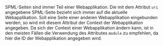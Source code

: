 SPML-Seiten sind immer Teil einer Webapplikation. Die mit dem Attribut `uri`
angegebene SPML-Seite bezieht sich immer auf die aktuelle Webapplikation. Soll
eine Seite einer anderen Webapplikation eingebunden werden, so wird mit diesem
Attribut der Context der Webapplikation angegeben. Da sich der Context einer
Webapplikation ändern kann, ist in den meisten Fällen die Verwendung des
Attributes `module` zu empfehlen, da hier die ID der Webapplikation angegeben
wird.